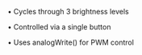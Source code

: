 • Cycles through 3 brightness levels

• Controlled via a single button

• Uses analogWrite() for PWM control
